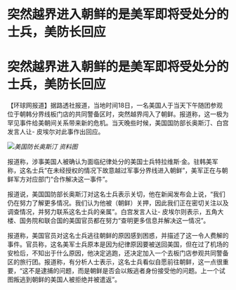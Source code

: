 # 突然越界进入朝鲜的是美军即将受处分的士兵，美防长回应

# 突然越界进入朝鲜的是美军即将受处分的士兵，美防长回应

【环球网报道】据路透社报道，当地时间18日，一名美国人于当天下午随团参观位于朝韩分界线板门店的共同警备区时，突然越界闯入了朝鲜。报道称，这一极为罕见事件给美朝间关系带来新的危机。当天晚些时候，美国国防部长奥斯汀、白宫发言人让-
皮埃尔对此事作出回应。

![](https://inews.gtimg.com/om_bt/OvIxHh4qCSJKYwyzlrkpQkuiKS1j7NKFdKLCbFJzVR81EAA/1000)_美国防长奥斯汀
资料图_

报道称，涉事美国人被确认为面临纪律处分的美国士兵特拉维斯·金。驻韩美军称，这名士兵“在未经授权的情况下故意越过军事分界线进入朝鲜”，美军正在与朝鲜军方对应部门“合作解决这一事件”。

报道说，美国国防部长奥斯汀对这名士兵表示关切，他在新闻发布会上说，“我们仍在努力了解更多情况。我们认为他被（朝鲜）关押，因此我们正在密切关注以及调查情况，并努力联系这名士兵的亲属”。白宫发言人让-
皮埃尔则表示，五角大楼、国务院和联合国的美国官员都在努力“查明更多信息并解决这一情况”。

报道称，美国官员对这名士兵逃往朝鲜的原因感到困惑，并描述了这一令人费解的事件。官员称，这名美军士兵原本是因为纪律原因要被送回美国，但在过了机场的安检后，不知出于什么原因，他决定逃跑，还决定加入一个去板门店参观共同警备区的旅行团。报道称，有分析人士表示，这名士兵看似自愿前往朝鲜，这一点很重要，“这不是逮捕的问题，而是朝鲜是否会以叛逃者身份接受他的问题。上一个试图叛逃到朝鲜的美国人被拒绝并被遣返”。

